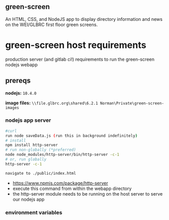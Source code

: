 ## green-screen

An HTML, CSS, and NodeJS app to display directory information and news on the WEI/GLBRC first floor green screens.


# green-screen host requirements

production server (and gitlab ci!) requirements to run the green-screen nodejs webapp

## prereqs

**nodejs:** `10.4.0`

**image files:** `\\file.glbrc.org\shared\6.2.1 Norman\Private\green-screen-images`

### nodejs app server

```bash
#curl
run node saveData.js (run this in background indefinitely)
# install
npm install http-server
# run non-globally (*preferred)
node node_modules/http-server/bin/http-server -c-1
# or, run globally
http-server -c-1

navigate to ./public/index.html
```
- https://www.npmjs.com/package/http-server
- execute this command from within the webapp directory
- the http-server module needs to be running on the host server to serve our nodejs app

### environment variables




